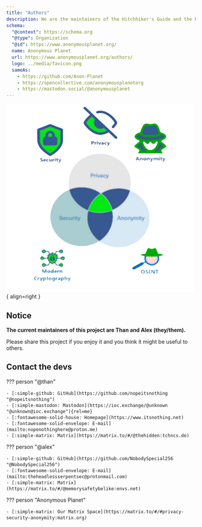 ```yaml
---
title: "Authors"
description: We are the maintainers of the Hitchhiker's Guide and the PSA Matrix space.
schema:
  "@context": https://schema.org
  "@type": Organization
  "@id": https://www.anonymousplanet.org/
  name: Anonymous Planet
  url: https://www.anonymousplanet.org/authors/
  logo: ../media/favicon.png
  sameAs:
    - https://github.com/Anon-Planet
    - https://opencollective.com/anonymousplanetorg
    - https://mastodon.social/@anonymousplanet
---
```

![Anonymous Planet logo](media/logo-transparent.png){ align=right }

## Notice  

**The current maintainers of this project are Than and Alex (they/them).**

Please share this project if you enjoy it and you think it might be useful to others.

## Contact the devs

??? person "@than"

    - [:simple-github: GitHub](https://github.com/nopeitsnothing "@nopeitsnothing")
    - [:simple-mastodon: Mastodon](https://ioc.exchange/@unknown "@unknown@ioc.exchange"){rel=me}
    - [:fontawesome-solid-house: Homepage](https://www.itsnothing.net)
    - [:fontawesome-solid-envelope: E-mail](mailto:nopenothinghere@proton.me)
    - [:simple-matrix: Matrix](https://matrix.to/#/@thehidden:tchncs.de)

??? person "@alex"

    - [:simple-github: GitHub](https://github.com/NobodySpecial256 "@NobodySpecial256")
    - [:fontawesome-solid-envelope: E-mail](mailto:theheadlessserpentsec@protonmail.com)
    - [:simple-matrix: Matrix](https://matrix.to/#/@memorysafetybelike:envs.net)

??? person "Anonymous Planet"  

    - [:simple-matrix: Our Matrix Space](https://matrix.to/#/#privacy-security-anonymity:matrix.org)
